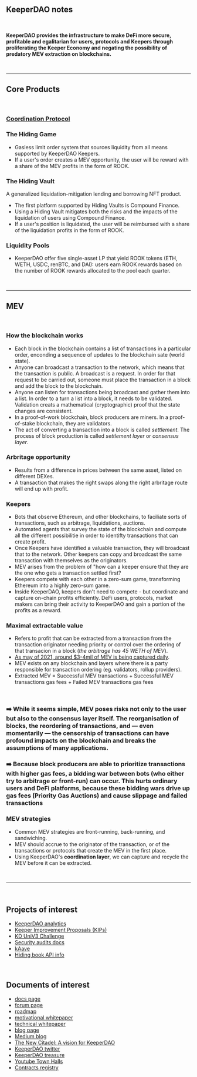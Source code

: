## KeeperDAO notes

<br>

**KeeperDAO provides the infrastructure to make DeFi more secure, profitable and egalitarian for users, protocols and Keepers through proliferating the Keeper Economy and negating the possibility of predatory MEV extraction on blockchains.**

<br>




---

## Core Products

<br>

### [Coordination Protocol](https://github.com/bt3gl-labs/Scratch-Space-Stateful-Blockchains-and-MEV/blob/main/keeperDAO/coordination_protocol.md)

### The Hiding Game

* Gasless limit order system that sources liquidity from all means supported by KeeperDAO Keepers.
* If a user's order creates a MEV opportunity, the user will be reward with a share of the MEV profits in the form of ROOK.

### The Hiding Vault

A generalized liquidation-mitigation lending and borrowing NFT product. 
* The first platform supported by Hiding Vaults is Compound Finance. 
* Using a Hiding Vault mitigates both the risks and the impacts of the liquidation of users using Compound Finance. 
* If a user's position is liquidated, the user will be reimbursed with a share of the liquidation profits in the form of ROOK.

### Liquidity Pools

* KeeperDAO offer five single-asset LP that yield ROOK tokens (ETH, WETH, USDC, renBTC, and DAI): users earn ROOK rewards based on the number  of ROOK rewards allocated to the pool each quarter.


<br>

--- 

## MEV

<br>

### How the blockchain works
* Each block in the blockchain contains a list of transactions in a particular order, enconding a sequence of updates to the blockchain sate (world state).
* Anyone can broadcast a transaction to the network, which means that the transaction is public. A broadcast is a request. In order for that request to be carried out, someone must place the transaction in a block and add the block to the blockchain.
* Anyone can listen for transactions being broadcast and gather them into a list. In order to a turn a list into a block, it needs to be validated. Validation creats a mathematical (cryptographic) proof that the state changes are consistent.
* In a proof-of-work blockchain, block producers are miners. In a proof-of-stake blockchain, they are validators.
* The act of converting a transaction into a block is called *settlement*. The process of block production is called *settlement layer* or *consensus layer*.

### Arbritage opportunity

* Results from a difference in prices between the same asset, listed on different DEXes.
* A transaction that makes the right swaps along the right arbritage route will end up with profit.


### Keepers

* Bots that observe Ethereum, and other blockchains, to faciliate sorts of transactions, such as arbitrage, liquidations, auctions.
* Automated agents that survey the state of the blockchain and compute all the different possibilitie in order to identifty transactions that can create profit.
* Once Keepers have identified a valuable transaction, they will broadcast that to the network. Other keepers can copy and broadcast the same transaction with themselves as the originators.
* MEV arises from the problem of "how can a keeper ensure that they are the one who gets a transaction settled first?
* Keepers compete with each other in a zero-sum game, transforming Ethereum into a highly zero-sum game.
* Inside KeeperDAO, keepers don't need to compete - but coordinate and capture on-chain profits efficiently. DeFi users, protocols, market makers can bring their activity to KeeperDAO and gain a portion of the profits as a reward.


### Maximal extractable value

* Refers to profit that can be extracted from a transaction from the transaction originator needing priority or control over the ordering of that transacion in a block (*the arbitrage has 45 WETH of MEV*).
* [As may of 2021, around $3-4mil of MEV is being captured daily](https://explore.flashbots.net/).
* MEV exists on any blockchain and layers where there is a party responsible for transaction ordering (eg. validators, rollup providers).
* Extracted MEV = Successful MEV transactions + Successful MEV transactions gas fees + Failed MEV transactions gas fees

<br>

### ➡️ While it seems simple, MEV poses risks not only to the user but also to the consensus layer itself. The reorganisation of blocks, the reordering of transactions, and — even momentarily — the censorship of transactions can have profound impacts on the blockchain and breaks the assumptions of many applications.

### ➡️ Because block producers are able to prioritize transactions with higher gas fees, a bidding war between bots (who either try to arbitrage or front-run) can occur. This hurts ordinary users and DeFi platforms, because these bidding wars drive up gas fees (Priority Gas Auctions) and cause slippage and failed transactions


### MEV strategies

* Common MEV strategies are front-running, back-running, and sandwiching.
* MEV should accrue to the originator of the transaction, or of the transactions or protocols that create the MEV in the first place.
* Using KeeperDAO's **coordination layer**, we can capture and recycle the MEV before it can be extracted.




<br>

----

<br>

## Projects of interest

* [KeeperDAO analytics](https://github.com/keeperdao/analytics)
* [Keeper Improvement Proposals (KIPs)](https://github.com/keeperdao/kips)
* [KD UniV3 Challenge](https://github.com/keeperdao/solidity-challenge-2)
* [Security audits docs](https://github.com/keeperdao/docs/tree/master/audits)
* [kAave](https://github.com/keeperdao/kaave)
* [Hiding book API info](https://hidingbook.keeperdao.com/api/v1/info)


<br>

## Documents of interest


* [docs page](https://docs.keeperdao.com/reference/)
* [forum page](https://forum.keeperdao.com/)
* [roadmap](https://www.keeperdao.com/files/roadmap.png)
* [motivational whitepaper](https://github.com/keeperdao/whitepaper)
* [technical whitepaper](https://www.keeperdao.com/files/gov-beigepaper.pdf)
* [blog page](https://blog.keeperdao.com/)
* [Medium blog](https://medium.com/keeperdao)
* [The New Citadel: A vision for KeeperDAO](https://keeperdao-labs.notion.site/The-New-Citadel-A-Vision-for-KeeperDAO-125ed6222f4542d99d8e171ddbe2bc38)
* [KeeperDAO twitter](https://twitter.com/Keeper_DAO)
* [KeeperDAO treasure](https://app.zerion.io/0x9a67F1940164d0318612b497E8e6038f902a00a4/overview)
* [Youtube Town Halls](https://www.youtube.com/channel/UCDNHJWdB32MdwcHs0Btiaxg/videos)
* [Contracts registry](https://docs.keeperdao.com/reference/for-beginners/smart-contracts)

